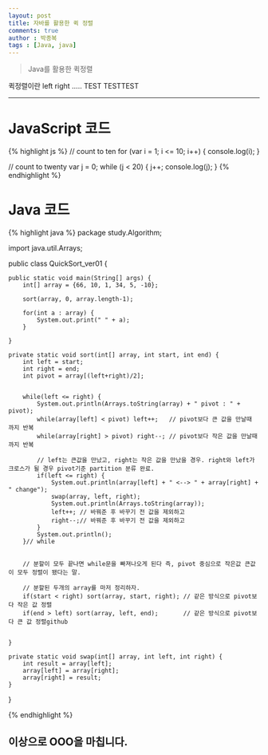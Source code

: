 ```yaml
---
layout: post
title: 자바를 활용한 퀵 정렬
comments: true
author : 박종복
tags : [Java, java]
---
```


> Java를 활용한 퀵정렬

퀵정렬이란 left right ..... TEST TESTTEST

- - -
# JavaScript 코드

{% highlight js %}
// count to ten
for (var i = 1; i <= 10; i++) {
    console.log(i);
}

// count to twenty
var j = 0;
while (j < 20) {
    j++;
    console.log(j);
}
{% endhighlight %}


# Java 코드
{% highlight java %}
package study.Algorithm;

import java.util.Arrays;

public class QuickSort_ver01 {

	public static void main(String[] args) {
		int[] array = {66, 10, 1, 34, 5, -10};
		
		sort(array, 0, array.length-1);
		
		for(int a : array) {
			System.out.print(" " + a);
		}
		
	}

	private static void sort(int[] array, int start, int end) {
		int left = start;
		int right = end;
		int pivot = array[(left+right)/2];
		
		
		while(left <= right) {
			System.out.println(Arrays.toString(array) + " pivot : " + pivot);
			while(array[left] < pivot) left++;   // pivot보다 큰 값을 만날때 까지 반복
			while(array[right] > pivot) right--; // pivot보다 작은 값을 만날때 까지 반복
			
			// left는 큰값을 만났고, right는 작은 값을 만났을 경우. right와 left가 크로스가 될 경우 pivot기준 partition 분류 완료.
			if(left <= right) { 
				System.out.println(array[left] + " <--> " + array[right] + " change");
				swap(array, left, right);
				System.out.println(Arrays.toString(array));
				left++; // 바꿔준 후 바꾸기 전 값을 제외하고 
				right--;// 바꿔준 후 바꾸기 전 값을 제외하고
			}
			System.out.println();
		}// while
		
		
		// 분할이 모두 끝나면 while문을 빠져나오게 된다 즉, pivot 중심으로 작은값 큰값이 모두 정렬이 됐다는 말.
		
		// 분할된 두개의 array를 마저 정리하자.
		if(start < right) sort(array, start, right); // 같은 방식으로 pivot보다 작은 값 정렬
		if(end > left) sort(array, left, end);		 // 같은 방식으로 pivot보다 큰 값 정렬github
		
		
	}

	private static void swap(int[] array, int left, int right) {
		int result = array[left];
		array[left] = array[right];
		array[right] = result;
	}

}

{% endhighlight %}


## 이상으로 OOO을 마칩니다.
